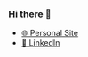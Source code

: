 ### Hi there 👋

- [🌐 Personal Site](https://personal-site-fongyoong.vercel.app/)
- [👥 LinkedIn](https://www.linkedin.com/in/chien-yoong-fong-74866b18b/)
